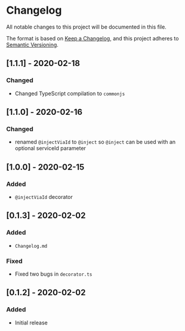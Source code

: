 # Changelog

All notable changes to this project will be documented in this file.

The format is based on [Keep a Changelog](https://keepachangelog.com/en/1.0.0/), and this project adheres
to [Semantic Versioning](https://semver.org/spec/v2.0.0.html).

## [1.1.1] - 2020-02-18

### Changed

* Changed TypeScript compilation to `commonjs`

## [1.1.0] - 2020-02-16

### Changed

* renamed `@injectViaId` to `@inject` so `@inject` can be used with an optional serviceId parameter

## [1.0.0] - 2020-02-15

### Added

* `@injectViaId` decorator

## [0.1.3] - 2020-02-02

### Added

* `Changelog.md`

### Fixed

* Fixed two bugs in `decorator.ts`

## [0.1.2] - 2020-02-02

### Added

* Initial release
